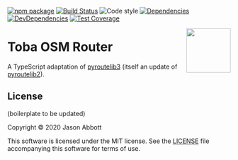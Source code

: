 [![npm package](https://img.shields.io/npm/v/@toba/osm-router.svg)](https://www.npmjs.org/package/@toba/osm-router)
[![Build Status](https://travis-ci.org/toba/osm-router.svg?branch=master)](https://travis-ci.org/toba/osm-router)
![Code style](https://img.shields.io/badge/code_style-prettier-ff69b4.svg)
[![Dependencies](https://img.shields.io/david/toba/osm-router.svg)](https://david-dm.org/toba/osm-router)
[![DevDependencies](https://img.shields.io/david/dev/toba/osm-router.svg)](https://david-dm.org/toba/osm-router#info=devDependencies&view=list)
[![Test Coverage](https://codecov.io/gh/toba/osm-router/branch/master/graph/badge.svg)](https://codecov.io/gh/toba/osm-router)

<img src='https://toba.github.io/about/images/logo-colored.svg' width="100" align="right"/>

# Toba OSM Router

A TypeScript adaptation of [pyroutelib3](https://github.com/MKuranowski/pyroutelib3) (itself an update of [pyroutelib2](https://github.com/gaulinmp/pyroutelib2)).

## License

(boilerplate to be updated)

Copyright &copy; 2020 Jason Abbott

This software is licensed under the MIT license. See the [LICENSE](./LICENSE) file accompanying this software for terms of use.
